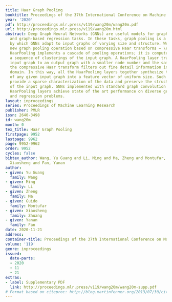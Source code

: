 ```yaml
---
title: Haar Graph Pooling
booktitle: Proceedings of the 37th International Conference on Machine Learning
year: '2020'
pdf: http://proceedings.mlr.press/v119/wang20m/wang20m.pdf
url: http://proceedings.mlr.press/v119/wang20m.html
abstract: Deep Graph Neural Networks (GNNs) are useful models for graph classification
  and graph-based regression tasks. In these tasks, graph pooling is a critical ingredient
  by which GNNs adapt to input graphs of varying size and structure. We propose a
  new graph pooling operation based on compressive Haar transforms — \emph{HaarPooling}.
  HaarPooling implements a cascade of pooling operations; it is computed by following
  a sequence of clusterings of the input graph. A HaarPooling layer transforms a given
  input graph to an output graph with a smaller node number and the same feature dimension;
  the compressive Haar transform filters out fine detail information in the Haar wavelet
  domain. In this way, all the HaarPooling layers together synthesize the features
  of any given input graph into a feature vector of uniform size. Such transforms
  provide a sparse characterization of the data and preserve the structure information
  of the input graph. GNNs implemented with standard graph convolution layers and
  HaarPooling layers achieve state of the art performance on diverse graph classification
  and regression problems.
layout: inproceedings
series: Proceedings of Machine Learning Research
publisher: PMLR
issn: 2640-3498
id: wang20m
month: 0
tex_title: Haar Graph Pooling
firstpage: 9952
lastpage: 9962
page: 9952-9962
order: 9952
cycles: false
bibtex_author: Wang, Yu Guang and Li, Ming and Ma, Zheng and Montufar, Guido and Zhuang,
  Xiaosheng and Fan, Yanan
author:
- given: Yu Guang
  family: Wang
- given: Ming
  family: Li
- given: Zheng
  family: Ma
- given: Guido
  family: Montufar
- given: Xiaosheng
  family: Zhuang
- given: Yanan
  family: Fan
date: 2020-11-21
address: 
container-title: Proceedings of the 37th International Conference on Machine Learning
volume: '119'
genre: inproceedings
issued:
  date-parts:
  - 2020
  - 11
  - 21
extras:
- label: Supplementary PDF
  link: http://proceedings.mlr.press/v119/wang20m/wang20m-supp.pdf
# Format based on citeproc: http://blog.martinfenner.org/2013/07/30/citeproc-yaml-for-bibliographies/
---
```

